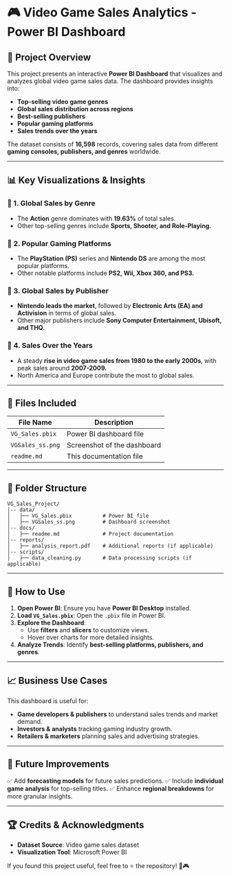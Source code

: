 # 🎮 Video Game Sales Analytics - Power BI Dashboard

## 📌 Project Overview
This project presents an interactive **Power BI Dashboard** that visualizes and analyzes global video game sales data. The dashboard provides insights into:
- **Top-selling video game genres**
- **Global sales distribution across regions**
- **Best-selling publishers**
- **Popular gaming platforms**
- **Sales trends over the years**

The dataset consists of **16,598** records, covering sales data from different **gaming consoles, publishers, and genres** worldwide.

---

## 📊 Key Visualizations & Insights

### 🔹 1. Global Sales by Genre
- The **Action** genre dominates with **19.63%** of total sales.
- Other top-selling genres include **Sports, Shooter, and Role-Playing.**

### 🔹 2. Popular Gaming Platforms
- The **PlayStation (PS)** series and **Nintendo DS** are among the most popular platforms.
- Other notable platforms include **PS2, Wii, Xbox 360, and PS3.**

### 🔹 3. Global Sales by Publisher
- **Nintendo leads the market**, followed by **Electronic Arts (EA) and Activision** in terms of global sales.
- Other major publishers include **Sony Computer Entertainment, Ubisoft, and THQ.**

### 🔹 4. Sales Over the Years
- A steady **rise in video game sales from 1980 to the early 2000s**, with peak sales around **2007-2009.**
- North America and Europe contribute the most to global sales.

---

## 📂 Files Included
| File Name | Description |
|-----------|------------|
| `VG_Sales.pbix` | Power BI dashboard file |
| `VGSales_ss.png` | Screenshot of the dashboard |
| `readme.md` | This documentation file |

---

## 📁 Folder Structure
```
VG_Sales_Project/
│-- data/
│   ├── VG_Sales.pbix          # Power BI file
│   ├── VGSales_ss.png         # Dashboard screenshot
│-- docs/
│   ├── readme.md              # Project documentation
│-- reports/
│   ├── analysis_report.pdf    # Additional reports (if applicable)
│-- scripts/
│   ├── data_cleaning.py       # Data processing scripts (if applicable)
```

---

## 🚀 How to Use
1. **Open Power BI**: Ensure you have **Power BI Desktop** installed.
2. **Load `VG_Sales.pbix`**: Open the `.pbix` file in Power BI.
3. **Explore the Dashboard**:
   - Use **filters** and **slicers** to customize views.
   - Hover over charts for more detailed insights.
4. **Analyze Trends**: Identify **best-selling platforms, publishers, and genres**.

---

## 📈 Business Use Cases
This dashboard is useful for:
- **Game developers & publishers** to understand sales trends and market demand.
- **Investors & analysts** tracking gaming industry growth.
- **Retailers & marketers** planning sales and advertising strategies.

---

## 🔧 Future Improvements
✅ Add **forecasting models** for future sales predictions.
✅ Include **individual game analysis** for top-selling titles.
✅ Enhance **regional breakdowns** for more granular insights.

---

## 🏆 Credits & Acknowledgments
- **Dataset Source**: Video game sales dataset
- **Visualization Tool**: Microsoft Power BI

If you found this project useful, feel free to ⭐ the repository! 🚀🎮
